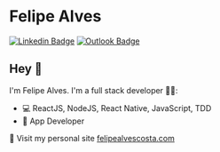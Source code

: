# Felipe Alves 
[![Linkedin Badge](https://img.shields.io/badge/-FelipeAlves-blue?style=flat-square&logo=Linkedin&logoColor=white&link=https://www.linkedin.com/in/felipealvesdacosta/)](https://www.linkedin.com/in/felipealvesdacosta/) 
[![Outlook Badge](https://img.shields.io/badge/-felipealvescosta@live.com-blue?style=flat-square&logo=Microsoft-Outlook&logoColor=white&link=mailto:felipealvescosta@live.com)](mailto:felipealvescosta@live.com)

## Hey 👋
I'm Felipe Alves.
I'm a full stack developer 👨‍💻:

- 💻  ReactJS, NodeJS, React Native, JavaScript, TDD
- 📱  App Developer  


🚀  Visit my personal site [felipealvescosta.com](https://felipealvescosta.com)
